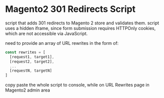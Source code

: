 # Magento2 301 Redirects Script

script that adds 301 redirects to Magento 2 store and validates them.
script uses a hidden iframe, since form submission requires HTTPOnly cookies, which are not accessible via JavaScript.

need to provide an array of URL rewrites in the form of:

```javascript
const rewrites = [
  [request1, target1],
  [request2, target2],
  ...
  [requestN, targetN]
]
```

copy paste the whole script to console, while on URL Rewrites page in Magento2 admin area
